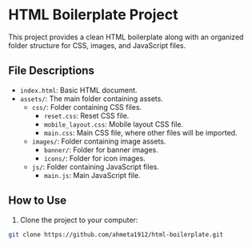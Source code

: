 # HTML Boilerplate Project

This project provides a clean HTML boilerplate along with an organized folder structure for CSS, images, and JavaScript files.

## File Descriptions

- `index.html`: Basic HTML document.
- `assets/`: The main folder containing assets.
    - `css/`: Folder containing CSS files.
        - `reset.css`: Reset CSS file.
        - `mobile_layout.css`: Mobile layout CSS file.
        - `main.css`: Main CSS file, where other files will be imported.
    - `images/`: Folder containing image assets.
        - `banner/`: Folder for banner images.
        - `icons/`: Folder for icon images.
    - `js/`: Folder containing JavaScript files.
        - `main.js`: Main JavaScript file.

## How to Use

1. Clone the project to your computer:

```bash
git clone https://github.com/ahmeta1912/html-boilerplate.git
